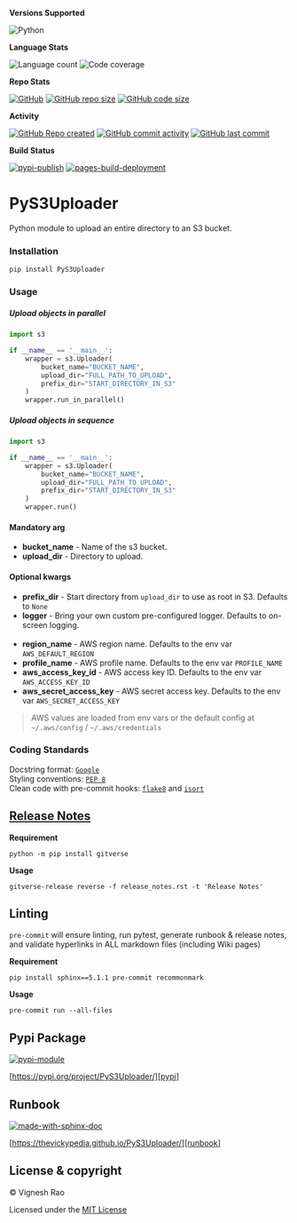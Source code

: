 **Versions Supported**

![Python](https://img.shields.io/badge/python-3.11-blue)

**Language Stats**

![Language count](https://img.shields.io/github/languages/count/thevickypedia/PyS3Uploader)
![Code coverage](https://img.shields.io/github/languages/top/thevickypedia/PyS3Uploader)

**Repo Stats**

[![GitHub](https://img.shields.io/github/license/thevickypedia/PyS3Uploader)][license]
[![GitHub repo size](https://img.shields.io/github/repo-size/thevickypedia/PyS3Uploader)][repo]
[![GitHub code size](https://img.shields.io/github/languages/code-size/thevickypedia/PyS3Uploader)][repo]

**Activity**

[![GitHub Repo created](https://img.shields.io/date/1618966420)][repo]
[![GitHub commit activity](https://img.shields.io/github/commit-activity/y/thevickypedia/PyS3Uploader)][repo]
[![GitHub last commit](https://img.shields.io/github/last-commit/thevickypedia/PyS3Uploader)][repo]

**Build Status**

[![pypi-publish][gha-pypi-badge]][gha-pypi]
[![pages-build-deployment][gha-pages-badge]][gha-pages]

# PyS3Uploader
Python module to upload an entire directory to an S3 bucket.

### Installation
```shell
pip install PyS3Uploader
```

### Usage

##### Upload objects in parallel
```python
import s3

if __name__ == '__main__':
    wrapper = s3.Uploader(
        bucket_name="BUCKET_NAME",
        upload_dir="FULL_PATH_TO_UPLOAD",
        prefix_dir="START_DIRECTORY_IN_S3"
    )
    wrapper.run_in_parallel()
```

##### Upload objects in sequence
```python
import s3

if __name__ == '__main__':
    wrapper = s3.Uploader(
        bucket_name="BUCKET_NAME",
        upload_dir="FULL_PATH_TO_UPLOAD",
        prefix_dir="START_DIRECTORY_IN_S3"
    )
    wrapper.run()
```

#### Mandatory arg
- **bucket_name** - Name of the s3 bucket.
- **upload_dir** - Directory to upload.

#### Optional kwargs
- **prefix_dir** - Start directory from ``upload_dir`` to use as root in S3. Defaults to `None`
- **logger** - Bring your own custom pre-configured logger. Defaults to on-screen logging.
<br><br>
- **region_name** - AWS region name. Defaults to the env var `AWS_DEFAULT_REGION`
- **profile_name** - AWS profile name. Defaults to the env var `PROFILE_NAME`
- **aws_access_key_id** - AWS access key ID. Defaults to the env var `AWS_ACCESS_KEY_ID`
- **aws_secret_access_key** - AWS secret access key. Defaults to the env var `AWS_SECRET_ACCESS_KEY`
> AWS values are loaded from env vars or the default config at `~/.aws/config` / `~/.aws/credentials`

### Coding Standards
Docstring format: [`Google`](https://google.github.io/styleguide/pyguide.html#38-comments-and-docstrings) <br>
Styling conventions: [`PEP 8`](https://www.python.org/dev/peps/pep-0008/) <br>
Clean code with pre-commit hooks: [`flake8`](https://flake8.pycqa.org/en/latest/) and
[`isort`](https://pycqa.github.io/isort/)

## [Release Notes][release-notes]
**Requirement**
```shell
python -m pip install gitverse
```

**Usage**
```shell
gitverse-release reverse -f release_notes.rst -t 'Release Notes'
```

## Linting
`pre-commit` will ensure linting, run pytest, generate runbook & release notes, and validate hyperlinks in ALL
markdown files (including Wiki pages)

**Requirement**
```shell
pip install sphinx==5.1.1 pre-commit recommonmark
```

**Usage**
```shell
pre-commit run --all-files
```

## Pypi Package
[![pypi-module][label-pypi-package]][pypi-repo]

[https://pypi.org/project/PyS3Uploader/][pypi]

## Runbook
[![made-with-sphinx-doc][label-sphinx-doc]][sphinx]

[https://thevickypedia.github.io/PyS3Uploader/][runbook]

## License & copyright

&copy; Vignesh Rao

Licensed under the [MIT License][license]

[license]: https://github.com/thevickypedia/PyS3Uploader/blob/main/LICENSE
[release-notes]: https://github.com/thevickypedia/PyS3Uploader/blob/main/release_notes.rst
[pypi]: https://pypi.org/project/PyS3Uploader/
[pypi-tutorials]: https://packaging.python.org/tutorials/packaging-projects/
[pypi-logo]: https://img.shields.io/badge/Software%20Repository-pypi-1f425f.svg
[repo]: https://api.github.com/repos/thevickypedia/PyS3Uploader
[gha-pages-badge]: https://github.com/thevickypedia/PyS3Uploader/actions/workflows/pages/pages-build-deployment/badge.svg
[gha-pypi-badge]: https://github.com/thevickypedia/PyS3Uploader/actions/workflows/python-publish.yml/badge.svg
[gha-pages]: https://github.com/thevickypedia/PyS3Uploader/actions/workflows/pages/pages-build-deployment
[gha-pypi]: https://github.com/thevickypedia/PyS3Uploader/actions/workflows/python-publish.yml
[sphinx]: https://www.sphinx-doc.org/en/master/man/sphinx-autogen.html
[label-sphinx-doc]: https://img.shields.io/badge/Made%20with-Sphinx-blue?style=for-the-badge&logo=Sphinx
[runbook]: https://thevickypedia.github.io/PyS3Uploader/
[label-pypi-package]: https://img.shields.io/badge/Pypi%20Package-PyS3Uploader-blue?style=for-the-badge&logo=Python
[pypi-repo]: https://packaging.python.org/tutorials/packaging-projects/
